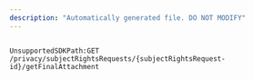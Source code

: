 ```yaml
---
description: "Automatically generated file. DO NOT MODIFY"
---
```


```powershellv2

UnsupportedSDKPath:GET /privacy/subjectRightsRequests/{subjectRightsRequest-id}/getFinalAttachment

```